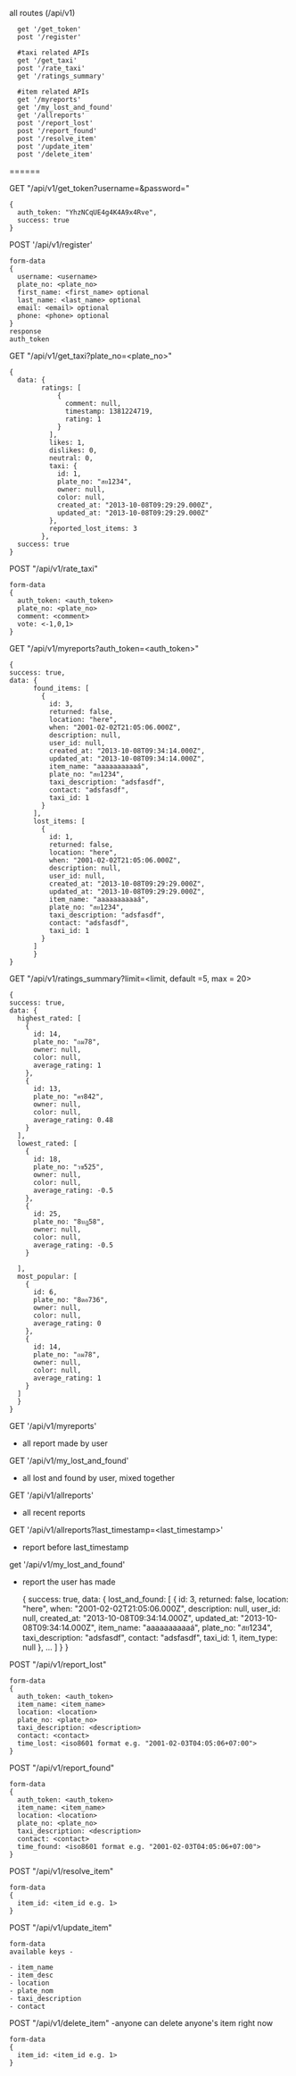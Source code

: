 all routes (/api/v1)

      get '/get_token'
      post '/register'

      #taxi related APIs
      get '/get_taxi'
      post '/rate_taxi'
      get '/ratings_summary'

      #item related APIs
      get '/myreports'
      get '/my_lost_and_found'
      get '/allreports'
      post '/report_lost'
      post '/report_found'
      post '/resolve_item'
      post '/update_item'
      post '/delete_item'

======

GET "/api/v1/get_token?username=<username>&password=<password>"

    {
      auth_token: "YhzNCqUE4g4K4A9x4Rve",
      success: true
    }

POST '/api/v1/register'

    form-data
    {
      username: <username>
      plate_no: <plate_no>
      first_name: <first_name> optional
      last_name: <last_name> optional
      email: <email> optional
      phone: <phone> optional
    }
    response
    auth_token


GET "/api/v1/get_taxi?plate_no=<plate_no>"

    {
      data: {
            ratings: [
                {
                  comment: null,
                  timestamp: 1381224719,
                  rating: 1
                }
              ],
              likes: 1,
              dislikes: 0,
              neutral: 0,
              taxi: {
                id: 1,
                plate_no: "สย1234",
                owner: null,
                color: null,
                created_at: "2013-10-08T09:29:29.000Z",
                updated_at: "2013-10-08T09:29:29.000Z"
              },
              reported_lost_items: 3
            },
      success: true
    }

POST "/api/v1/rate_taxi"

    form-data
    {
      auth_token: <auth_token>
      plate_no: <plate_no>
      comment: <comment>
      vote: <-1,0,1>
    }

GET "/api/v1/myreports?auth_token=<auth_token>"

    {
    success: true,
    data: {
          found_items: [
            {
              id: 3,
              returned: false,
              location: "here",
              when: "2001-02-02T21:05:06.000Z",
              description: null,
              user_id: null,
              created_at: "2013-10-08T09:34:14.000Z",
              updated_at: "2013-10-08T09:34:14.000Z",
              item_name: "aaaaaaaaaaá",
              plate_no: "สย1234",
              taxi_description: "adsfasdf",
              contact: "adsfasdf",
              taxi_id: 1
            }
          ],
          lost_items: [
            {
              id: 1,
              returned: false,
              location: "here",
              when: "2001-02-02T21:05:06.000Z",
              description: null,
              user_id: null,
              created_at: "2013-10-08T09:29:29.000Z",
              updated_at: "2013-10-08T09:29:29.000Z",
              item_name: "aaaaaaaaaaá",
              plate_no: "สย1234",
              taxi_description: "adsfasdf",
              contact: "adsfasdf",
              taxi_id: 1
            }
          ]
          }
    }

GET "/api/v1/ratings_summary?limit=<limit, default =5, max = 20>

    {
    success: true,
    data: {
      highest_rated: [
        {
          id: 14,
          plate_no: "ถม78",
          owner: null,
          color: null,
          average_rating: 1
        },
        {
          id: 13,
          plate_no: "คร842",
          owner: null,
          color: null,
          average_rating: 0.48
        }
      ],
      lowest_rated: [
        {
          id: 18,
          plate_no: "วฃ525",
          owner: null,
          color: null,
          average_rating: -0.5
        },
        {
          id: 25,
          plate_no: "8บฏ58",
          owner: null,
          color: null,
          average_rating: -0.5
        }

      ],
      most_popular: [
        {
          id: 6,
          plate_no: "8ตอ736",
          owner: null,
          color: null,
          average_rating: 0
        },
        {
          id: 14,
          plate_no: "ถม78",
          owner: null,
          color: null,
          average_rating: 1
        }
      ]
      }
    }

GET '/api/v1/myreports'

- all report made by user

GET '/api/v1/my_lost_and_found'

- all lost and found by user, mixed together

GET '/api/v1/allreports'

- all recent reports

GET '/api/v1/allreports?last_timestamp=<last_timestamp>'

- report before last_timestamp

get '/api/v1/my_lost_and_found'

- report the user has made

    {
      success: true,
      data: {
        lost_and_found: [
          {
          id: 3,
          returned: false,
          location: "here",
          when: "2001-02-02T21:05:06.000Z",
          description: null,
          user_id: null,
          created_at: "2013-10-08T09:34:14.000Z",
          updated_at: "2013-10-08T09:34:14.000Z",
          item_name: "aaaaaaaaaaá",
          plate_no: "สย1234",
          taxi_description: "adsfasdf",
          contact: "adsfasdf",
          taxi_id: 1,
          item_type: null
          }, ...
        ]
      }
    }


POST "/api/v1/report_lost"

    form-data
    {
      auth_token: <auth_token>
      item_name: <item_name>
      location: <location>
      plate_no: <plate_no>
      taxi_description: <description>
      contact: <contact>
      time_lost: <iso8601 format e.g. "2001-02-03T04:05:06+07:00">
    }

POST "/api/v1/report_found"

    form-data
    {
      auth_token: <auth_token>
      item_name: <item_name>
      location: <location>
      plate_no: <plate_no>
      taxi_description: <description>
      contact: <contact>
      time_found: <iso8601 format e.g. "2001-02-03T04:05:06+07:00">
    }

POST "/api/v1/resolve_item"

    form-data
    {
      item_id: <item_id e.g. 1>
    }

POST "/api/v1/update_item"

    form-data
    available keys - 

    - item_name
    - item_desc
    - location
    - plate_nom
    - taxi_description
    - contact

POST "/api/v1/delete_item"
-anyone can delete anyone's item right now

    form-data
    {
      item_id: <item_id e.g. 1>
    }
